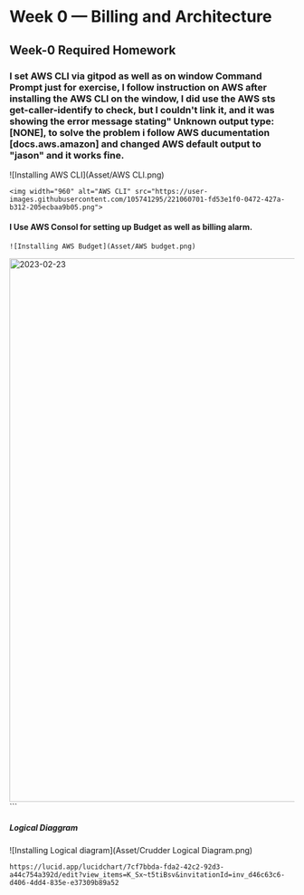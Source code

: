 # Week 0 — Billing and Architecture

## Week-0 Required Homework

### I set AWS CLI via gitpod as well as on window **Command Prompt** just for exercise, I follow instruction on AWS after installing the AWS CLI on the window, I did use the AWS sts get-caller-identify to check, but I couldn't link it, and it was showing the error message stating" Unknown output type:[NONE], to solve the problem i follow AWS ducumentation [docs.aws.amazon] and changed AWS default output to "jason" and it works fine.


![Installing AWS CLI](Asset/AWS CLI.png)

```
<img width="960" alt="AWS CLI" src="https://user-images.githubusercontent.com/105741295/221060701-fd53e1f0-0472-427a-b312-205ecbaa9b05.png">
```

#### I Use AWS Consol for setting up Budget as well as billing alarm. 

```
![Installing AWS Budget](Asset/AWS budget.png)
```
<img width="960" alt="2023-02-23" src="https://user-images.githubusercontent.com/105741295/221051880-d39c76a7-a0ef-444c-add7-69e46a5df93e.png">
```

##### Logical Diaggram

![Installing Logical diagram](Asset/Crudder Logical Diagram.png)

```
https://lucid.app/lucidchart/7cf7bbda-fda2-42c2-92d3-a44c754a392d/edit?view_items=K_Sx~t5tiBsv&invitationId=inv_d46c63c6-d406-4dd4-835e-e37309b89a52
```

